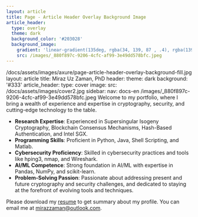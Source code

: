 ```yaml
---
layout: article
title: Page - Article Header Overlay Background Image
article_header:
  type: overlay
  theme: dark
  background_color: '#203028'
  background_image:
    gradient: 'linear-gradient(135deg, rgba(34, 139, 87 , .4), rgba(139, 34, 139, .4))'
    src: /images/_880f897c-9206-4cfc-af99-3e49dd578bfc.jpeg
---
```

/docs/assets/images/axure/page-article-header-overlay-background-fill.jpg
layout: article
title: Miraz Uz Zaman, PhD
header:
  theme: dark
  background: '#333'
article_header:
  type: cover
  image:
    src: /docs/assets/images/cover2.jpg 
sidebar:
  nav: docs-en
/images/_880f897c-9206-4cfc-af99-3e49dd578bfc.jpeg
Welcome to my portfolio, where I bring a wealth of experience and expertise in cryptography, security, and cutting-edge technology to the table.
  * **Research Expertise**: Experienced in Supersingular Isogeny Cryptography, Blockchain Consensus Mechanisms, Hash-Based Authentication, and Intel SGX.
  * **Programming Skills**: Proficient in Python, Java, Shell Scripting, and Matlab.
  * **Cybersecurity Proficiency**: Skilled in cybersecurity practices and tools like hping3, nmap, and Wireshark.
  * **AI/ML Competence**: Strong foundation in AI/ML with expertise in Pandas, NumPy, and scikit-learn.
  * **Problem-Solving Passion**: Passionate about addressing present and future cryptography and security challenges, and dedicated to staying at the forefront of evolving tools and techniques.

Please download my <a id="raw-url" href="https://github.com/zamanmiraz/zamanmiraz.github.io/blob/master/thesis/resume.pdf">resume</a> to get summary about my profile. You can email me at mirazzaman@outlook.com.

